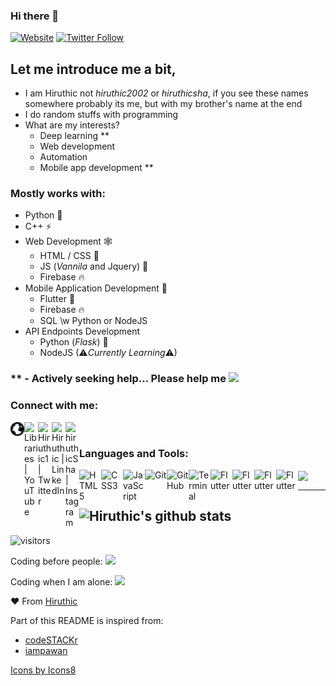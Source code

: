 ### Hi there 👋

<!--
**hiruthic2002/hiruthic2002** is a ✨ _special_ ✨ repository because its `README.md` (this file) appears on your GitHub profile.

Here are some ideas to get you started:

- 🔭 I’m currently working on ...
- 🌱 I’m currently learning ...
- 👯 I’m looking to collaborate on ...
- 🤔 I’m looking for help with ...
- 💬 Ask me about ...
- 📫 How to reach me: ...
- 😄 Pronouns: ...
- ⚡ Fun fact: ...
-->

<!-- [![Github Badge](https://img.shields.io/badge/-Hiruthic-gray?style=flat-square&logo=github&logoColor=black&link=https://github.com/hiruthic2002)](https://github.com/hiruthic2002)
[![Linkedin Badge](https://img.shields.io/badge/-Hiruthic.S.S-blue?style=flat-square&logo=Linkedin&logoColor=white&link=https://www.linkedin.com/in/hiruthic-s-s/)](https://www.linkedin.com/in/hiruthic-s-s/) 
[![Instagram Badge](https://img.shields.io/badge/-hiruthicsha-red?style=flat-square&logo=instagram&logoColor=black&link=https://www.instagram.com/hiruthicsha/)](https://www.instagram.com/hiruthicsha/) 
[![Twitter Badge](https://img.shields.io/badge/-Hiruthic1-1ca0f1?style=flat-square&logo=twitter&logoColor=white&link=https://twitter.com/Hiruthic1)](https://twitter.com/Hiruthic1) -->
[![Website](https://img.shields.io/website?label=hiruthicSha.com&style=for-the-badge&url=https%3A%2F%2Fcodestackr.com)](http://sha-resume.herokuapp.com/)
[![Twitter Follow](https://img.shields.io/twitter/follow/Hiruthic1?color=1DA1F2&logo=twitter&style=for-the-badge)](https://twitter.com/intent/follow?original_referer=https%3A%2F%2Fgithub.com%2Fhiruthic2002&screen_name=Hiruthic1)

## Let me introduce me a bit, 
- I am Hiruthic not *hiruthic2002* or *hiruthicsha*, if you see these names somewhere probably its me, but with my brother's name at the end
- I do random stuffs with programming
- What are my interests?
    - Deep learning **
    - Web development
    - Automation
    - Mobile app development **
    
    
### Mostly works with:
- Python 🐍
- C++ ⚡
- Web Development 🕸
    - HTML / CSS 🤖
    - JS (*Vannila* and Jquery) 🧠
    - Firebase 🔥
- Mobile Application Development 📱
    - Flutter 🎯
    - Firebase 🔥
    - SQL \w Python or NodeJS
- API Endpoints Development
    - Python (*Flask*) 🧡
    - NodeJS (⚠*Currently Learning*⚠)
    
### ** - Actively seeking help... Please help me <img src="https://www.pinclipart.com/picdir/big/143-1438381_sad-broken-heart-sticker-for-ios-android-giphy.png" width=50>

<!-- Contact -->
### Connect with me:
[<img align="left" alt="online resume" width="22px" src="https://raw.githubusercontent.com/iconic/open-iconic/master/svg/globe.svg" />](http://sha-resume.herokuapp.com/)
[<img align="left" alt="Libraries | YouTube" width="22px" src="https://cdn.jsdelivr.net/npm/simple-icons@v3/icons/youtube.svg" />](https://www.youtube.com/channel/UCHdjWwb7VbiUdTKUFbLousA)
[<img align="left" alt="Hiruthic1 | Twitter" width="22px" src="https://cdn.jsdelivr.net/npm/simple-icons@v3/icons/twitter.svg" />](https://twitter.com/Hiruthic1)
[<img align="left" alt="Hiruthic | LinkedIn" width="22px" src="https://cdn.jsdelivr.net/npm/simple-icons@v3/icons/linkedin.svg" />](https://www.linkedin.com/in/hiruthic-s-s/)
[<img align="left" alt="hiruthicSha | Instagram" width="22px" src="https://cdn.jsdelivr.net/npm/simple-icons@v3/icons/instagram.svg" />](https://www.instagram.com/hiruthicsha/)

<br />

### Languages and Tools:

<img align="left" alt="HTML5" width="35px" src="https://img.icons8.com/color/48/000000/html-5.png" />
<img align="left" alt="CSS3" width="35px" src="https://img.icons8.com/color/48/000000/css3.png" />
<img align="left" alt="JavaScript" width="35px" src="https://img.icons8.com/color/48/000000/javascript.png" />

<img align="left" alt="Git" width="35px" src="https://img.icons8.com/color/96/000000/git.png" />
<img align="left" alt="GitHub" width="35px" src="https://img.icons8.com/ios-glyphs/240/000000/github.png"/>
<img align="left" alt="Terminal" width="35px" src="https://img.icons8.com/color/48/000000/console.png" />

<img align="left" alt="Flutter" width="35px" src="https://img.icons8.com/color/50/000000/c-plus-plus-logo.png"/>
<img align="left" alt="Flutter" width="35px" src="https://img.icons8.com/color/48/000000/python.png"/>
<img align="left" alt="Flutter" width="35px" src="https://img.icons8.com/color/48/000000/flutter.png"/>
<img align="left" alt="Flutter" width="35px" src="https://img.icons8.com/color/48/000000/google-firebase-console.png"/>
<!-- <img align="left" alt="Node.js" width="26px" src="https://raw.githubusercontent.com/github/explore/80688e429a7d4ef2fca1e82350fe8e3517d3494d/topics/nodejs/nodejs.png" />
<img align="left" alt="MongoDB" width="26px" src="https://raw.githubusercontent.com/github/explore/80688e429a7d4ef2fca1e82350fe8e3517d3494d/topics/mongodb/mongodb.png" /> -->

<!-- ### 📺 Latest YouTube Videos -->

<!-- YOUTUBE:START -->
<!-- - [React 17: New Features!! - JSX Transform is Amazing!!](https://www.youtube.com/watch?v=8D-rWP3c088)
- [How To Make Responsive Website | Animated Hamburger Menu | HTML & CSS | Step By Step Tutorial 2020](https://www.youtube.com/watch?v=nME3fE3c9Qw) -->
<!-- YOUTUBE:END -->

<!-- ➡️ [more videos...](https://youtube.com/codestackr) -->

<a href="https://github.com/hiruthic2002">
  <img align="center" src="https://github-readme-stats.vercel.app/api/top-langs/?username=hiruthic2002&theme=light&hide_langs_below=1" />
</a>

-----------------------------------------------------------------------------------------------------------------------------
![Hiruthic's github stats](https://github-readme-stats.vercel.app/api?username=hiruthic2002&show_icons=true&hide_border=true)
-----------------------------------------------------------------------------------------------------------------------------

![visitors](https://visitor-badge.glitch.me/badge?page_id=hiruthic2002) 

Coding before people: <img src="https://media1.tenor.com/images/505ddb5e0b0e8c3e96b66e1469ef47c1/tenor.gif?itemid=4903969" width=200>

Coding when I am alone: <img src="https://media1.tenor.com/images/877df93ae91fdaf68c0e253a810be330/tenor.gif" width=200>

:heart: From [Hiruthic](https://github.com/hiruthic2002)

Part of this README is inspired from:
- [codeSTACKr](https://github.com/codeSTACKr/codeSTACKr/edit/master/README.md)
- [iampawan](https://github.com/iampawan)

<a href="https://icons8.com">Icons by Icons8</a>
